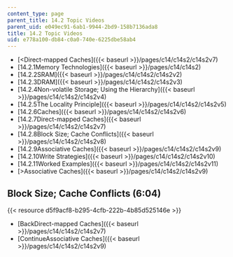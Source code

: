 ```yaml
---
content_type: page
parent_title: 14.2 Topic Videos
parent_uid: e049ec91-6ab1-9944-2bd9-158b7136ada8
title: 14.2 Topic Videos
uid: e778a100-db84-c0a0-740e-6225dbe58ab4
---
```


*   [<Direct-mapped Caches]({{< baseurl >}}/pages/c14/c14s2/c14s2v7)
*   [14.2.1Memory Technologies]({{< baseurl >}}/pages/c14/c14s2)
*   [14.2.2SRAM]({{< baseurl >}}/pages/c14/c14s2/c14s2v2)
*   [14.2.3DRAM]({{< baseurl >}}/pages/c14/c14s2/c14s2v3)
*   [14.2.4Non-volatile Storage; Using the Hierarchy]({{< baseurl >}}/pages/c14/c14s2/c14s2v4)
*   [14.2.5The Locality Principle]({{< baseurl >}}/pages/c14/c14s2/c14s2v5)
*   [14.2.6Caches]({{< baseurl >}}/pages/c14/c14s2/c14s2v6)
*   [14.2.7Direct-mapped Caches]({{< baseurl >}}/pages/c14/c14s2/c14s2v7)
*   [14.2.8Block Size; Cache Conflicts]({{< baseurl >}}/pages/c14/c14s2/c14s2v8)
*   [14.2.9Associative Caches]({{< baseurl >}}/pages/c14/c14s2/c14s2v9)
*   [14.2.10Write Strategies]({{< baseurl >}}/pages/c14/c14s2/c14s2v10)
*   [14.2.11Worked Examples]({{< baseurl >}}/pages/c14/c14s2/c14s2v11)
*   [\>Associative Caches]({{< baseurl >}}/pages/c14/c14s2/c14s2v9)

Block Size; Cache Conflicts (6:04)
----------------------------------

{{< resource d5f9acf8-b295-4cfb-222b-4b85d525146e >}}

*   [BackDirect-mapped Caches]({{< baseurl >}}/pages/c14/c14s2/c14s2v7)
*   [ContinueAssociative Caches]({{< baseurl >}}/pages/c14/c14s2/c14s2v9)